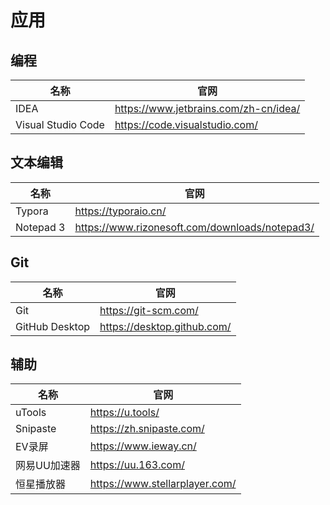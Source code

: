 # 应用

## 编程

| 名称               | 官网                                  |
| ------------------ | ------------------------------------- |
| IDEA               | https://www.jetbrains.com/zh-cn/idea/ |
| Visual Studio Code | https://code.visualstudio.com/        |

## 文本编辑

| 名称      | 官网                                           |
| --------- | ---------------------------------------------- |
| Typora    | https://typoraio.cn/                           |
| Notepad 3 | https://www.rizonesoft.com/downloads/notepad3/ |

## Git

| 名称           | 官网                        |
| -------------- | --------------------------- |
| Git            | https://git-scm.com/        |
| GitHub Desktop | https://desktop.github.com/ |

## 辅助

| 名称         | 官网                           |
| ------------ | ------------------------------ |
| uTools       | https://u.tools/               |
| Snipaste     | https://zh.snipaste.com/       |
| EV录屏       | https://www.ieway.cn/          |
| 网易UU加速器 | https://uu.163.com/            |
| 恒星播放器   | https://www.stellarplayer.com/ |

